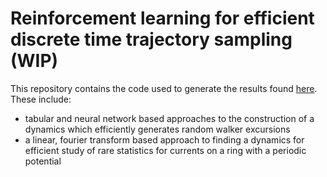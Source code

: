 # Reinforcement learning for efficient discrete time trajectory sampling (WIP)
 
This repository contains the code used to generate the results found [here](https://arxiv.org/abs/2005.12890). These include:
- tabular and neural network based approaches to the construction of a dynamics which efficiently generates random walker excursions
- a linear, fourier transform based approach to finding a dynamics for efficient study of rare statistics for currents on a ring with a periodic potential
